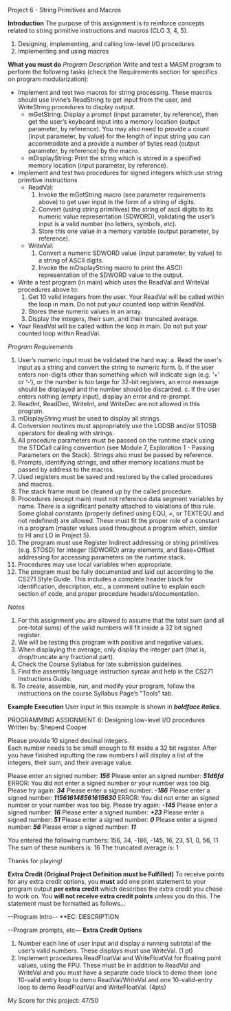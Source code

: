 Project 6 - String Primitives and Macros

**Introduction**
The purpose of this assignment is to reinforce concepts related to string primitive instructions and macros (CLO 3, 4, 5).

1. Designing, implementing, and calling low-level I/O procedures
2. Implementing and using macros

**What you must do**
_Program Description_
Write and test a MASM program to perform the following tasks (check the Requirements section for specifics on program modularization):

- Implement and test two macros for string processing. These macros should use Irvine’s ReadString to get input from the user, and WriteString procedures to display output.
  - mGetString:  Display a prompt (input parameter, by reference), then get the user’s keyboard input into a memory location (output parameter, by reference). You may also need to provide a count (input parameter, by value) for the length of input string you can accommodate and a provide a number of bytes read (output parameter, by reference) by the macro.
  - mDisplayString:  Print the string which is stored in a specified memory location (input parameter, by reference).
- Implement and test two procedures for signed integers which use string primitive instructions
  - ReadVal: 
      1. Invoke the mGetString macro (see parameter requirements above) to get user input in the form of a string of digits.
      2. Convert (using string primitives) the string of ascii digits to its numeric value representation (SDWORD), validating the user’s input is a valid number (no letters, symbols, etc).
      3. Store this one value in a memory variable (output parameter, by reference). 
  - WriteVal: 
      1. Convert a numeric SDWORD value (input parameter, by value) to a string of ASCII digits.
      2. Invoke the mDisplayString macro to print the ASCII representation of the SDWORD value to the output.
- Write a test program (in main) which uses the ReadVal and WriteVal procedures above to:
  1. Get 10 valid integers from the user. Your ReadVal will be called within the loop in main. Do not put your counted loop within ReadVal.
  2. Stores these numeric values in an array.
  3. Display the integers, their sum, and their truncated average.
- Your ReadVal will be called within the loop in main. Do not put your counted loop within ReadVal.

_Program Requirements_
1. User’s numeric input must be validated the hard way:
  a. Read the user's input as a string and convert the string to numeric form.
  b. If the user enters non-digits other than something which will indicate sign (e.g. ‘+’ or ‘-‘), or the number is too large for 32-bit registers, an error message should be displayed and the number should be discarded.
  c. If the user enters nothing (empty input), display an error and re-prompt.
2. ReadInt, ReadDec, WriteInt, and WriteDec are not allowed in this program.
3. mDisplayString must be used to display all strings.
4. Conversion routines must appropriately use the LODSB and/or STOSB operators for dealing with strings.
5. All procedure parameters must be passed on the runtime stack using the STDCall calling convention (see Module 7, Exploration 1 - Passing Parameters on the Stack). Strings also must be passed by reference.
6. Prompts, identifying strings, and other memory locations must be passed by address to the macros.
7. Used registers must be saved and restored by the called procedures and macros.
8. The stack frame must be cleaned up by the called procedure.
9. Procedures (except main) must not reference data segment variables by name. There is a significant penalty attached to violations of this rule.  Some global constants (properly defined using EQU, =, or TEXTEQU and not redefined) are allowed. These must fit the proper role of a constant in a program (master values used throughout a program which, similar to HI and LO in Project 5).
10. The program must use Register Indirect addressing or string primitives (e.g. STOSD) for integer (SDWORD) array elements, and Base+Offset addressing for accessing parameters on the runtime stack.
11. Procedures may use local variables when appropriate.
12. The program must be fully documented and laid out according to the CS271 Style Guide. This includes a complete header block for identification, description, etc., a comment outline to explain each section of code, and proper procedure headers/documentation.

_Notes_
1. For this assignment you are allowed to assume that the total sum (and all pre-total sums) of the valid numbers will fit inside a 32 bit signed register.
2. We will be testing this program with positive and negative values.
3. When displaying the average, only display the integer part (that is, drop/truncate any fractional part).
4. Check the Course Syllabus for late submission guidelines.
5. Find the assembly language instruction syntax and help in the CS271 Instructions Guide.
6. To create, assemble, run,  and modify your program, follow the instructions on the course Syllabus Page’s "Tools" tab.

**Example Execution**
User input in this example is shown in **_boldface italics_**.

PROGRAMMING ASSIGNMENT 6: Designing low-level I/O procedures 
Written by: Sheperd Cooper 
 
Please provide 10 signed decimal integers.  
Each number needs to be small enough to fit inside a 32 bit register. After you have finished inputting the raw numbers I will display a list of the integers, their sum, and their average value. 
 
Please enter an signed number: **_156_** 
Please enter an signed number: **_51d6fd_** 
ERROR: You did not enter a signed number or your number was too big. 
Please try again: **_34_** 
Please enter a signed number: **_-186_** 
Please enter a signed number: **_115616148561615630_** 
ERROR: You did not enter an signed number or your number was too big. 
Please try again: **_-145_**
Please enter a signed number: **_16_** 
Please enter a signed number: **_+23_** 
Please enter a signed number: **_51_** 
Please enter a signed number: **_0_** 
Please enter a signed number: **_56_** 
Please enter a signed number: **_11_** 
 
You entered the following numbers: 
156, 34, -186, -145, 16, 23, 51, 0, 56, 11 
The sum of these numbers is: 16 
The truncated average is: 1 
 
Thanks for playing! 

**Extra Credit (Original Project Definition must be Fulfilled)**
To receive points for any extra credit options, you **must** add one print statement to your program output **per extra credit** which describes the extra credit you chose to work on. You **will not receive extra credit points** unless you do this. The statement must be formatted as follows...

--Program Intro--
**EC: DESCRIPTION

--Program prompts, etc—
**Extra Credit Options**
1. Number each line of user input and display a running subtotal of the user’s valid numbers. These displays must use WriteVal. (1 pt)
2. Implement procedures ReadFloatVal and WriteFloatVal for floating point values, using the FPU. These must be in addition to ReadVal and WriteVal and you must have a separate code block to demo them (one 10-valid entry loop to demo ReadVal/WriteVal and one 10-valid-entry loop to demo ReadFloatVal and WriteFloatVal. (4pts)

My Score for this project: 47/50
